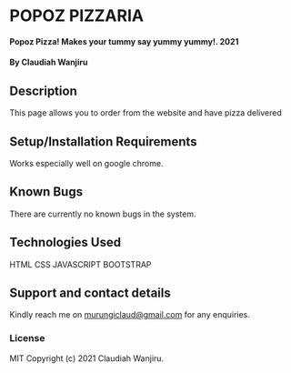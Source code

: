 # POPOZ PIZZARIA 
#### Popoz Pizza! Makes your tummy say yummy yummy!. 2021
#### By Claudiah Wanjiru
## Description
This page allows you to order from the website and have pizza delivered 
## Setup/Installation Requirements
Works especially well on google chrome.
## Known Bugs
There are currently no known bugs in the system.
## Technologies Used
HTML
CSS
JAVASCRIPT 
BOOTSTRAP
## Support and contact details
Kindly reach me on murungiclaud@gmail.com for any enquiries.
### License
MIT Copyright (c) 2021 Claudiah Wanjiru.